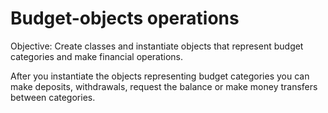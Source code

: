 # Budget-objects operations

Objective: Create classes and instantiate objects that represent budget categories and make financial operations.

After you instantiate the objects representing budget categories you can make deposits, withdrawals, request the balance or make money transfers between categories.
